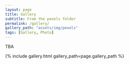 ```yaml
---
layout: page
title: Gallery
subtitle: From the pexels folder
permalink: /gallery/
gallery_path: "assets/img/pexels"
tags: [Gallery, Photo]
---
```


TBA


{% include gallery.html gallery_path=page.gallery_path %}
